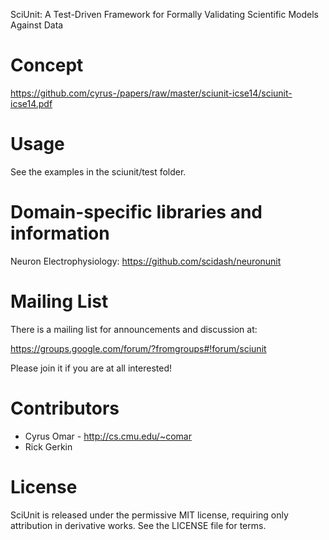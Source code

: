 SciUnit: A Test-Driven Framework for Formally Validating Scientific Models Against Data

# Concept

https://github.com/cyrus-/papers/raw/master/sciunit-icse14/sciunit-icse14.pdf

# Usage
See the examples in the sciunit/test folder.

# Domain-specific libraries and information

Neuron Electrophysiology: https://github.com/scidash/neuronunit

# Mailing List
There is a mailing list for announcements and discussion at:

  https://groups.google.com/forum/?fromgroups#!forum/sciunit

Please join it if you are at all interested!

# Contributors
 * Cyrus Omar - http://cs.cmu.edu/~comar
 * Rick Gerkin

# License
SciUnit is released under the permissive MIT license, requiring only attribution in derivative works. See the LICENSE file for terms.
